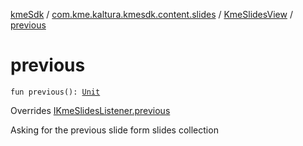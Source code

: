 [kmeSdk](../../index.md) / [com.kme.kaltura.kmesdk.content.slides](../index.md) / [KmeSlidesView](index.md) / [previous](./previous.md)

# previous

`fun previous(): `[`Unit`](https://kotlinlang.org/api/latest/jvm/stdlib/kotlin/-unit/index.html)

Overrides [IKmeSlidesListener.previous](../-i-kme-slides-listener/previous.md)

Asking for the previous slide form slides collection

